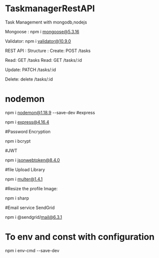 # TaskmanagerRestAPI
Task Management with mongodb,nodejs

Mongoose :
npm i mongoose@5.3.16

Validator:
npm i validator@10.9.0

REST API : Structure :
Create: POST /tasks

Read: GET /tasks
Read: GET /tasks/:id

Update:
PATCH /tasks/:id

Delete:
delete /tasks/:id

# nodemon
npm i nodemon@1.18.9 --save-dev
#express

npm i express@4.16.4

#Password Encryption

npm i bcrypt

#JWT

npm i jsonwebtoken@8.4.0

#file Upload Library

npm i multer@1.4.1

#Resize the profile Image:

npm i sharp

#Email service SendGrid

npm i @sendgrid/mail@6.3.1


# To env and const with configuration


npm i env-cmd --save-dev
